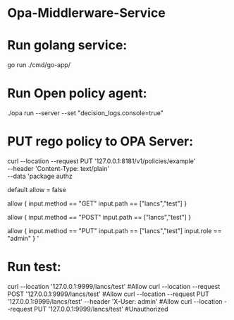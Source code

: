 # Opa-Middlerware-Service

# Run golang service:
go run ./cmd/go-app/

# Run Open policy agent:
./opa run --server --set "decision_logs.console=true"

# PUT rego policy to OPA Server:

curl --location --request PUT '127.0.0.1:8181/v1/policies/example' \
--header 'Content-Type: text/plain' \
--data 'package authz

default allow = false

allow {
    input.method == "GET"
    input.path == ["lancs","test"]
}

allow {
    input.method == "POST"
    input.path == ["lancs","test"]
}

allow {
    input.method == "PUT"
    input.path == ["lancs","test"]
    input.role == "admin"
}
'
# Run test:
curl --location '127.0.0.1:9999/lancs/test' #Allow
curl --location --request POST '127.0.0.1:9999/lancs/test' #Allow
curl --location --request PUT '127.0.0.1:9999/lancs/test' --header 'X-User: admin' #Allow
curl --location --request PUT '127.0.0.1:9999/lancs/test' #Unauthorized
